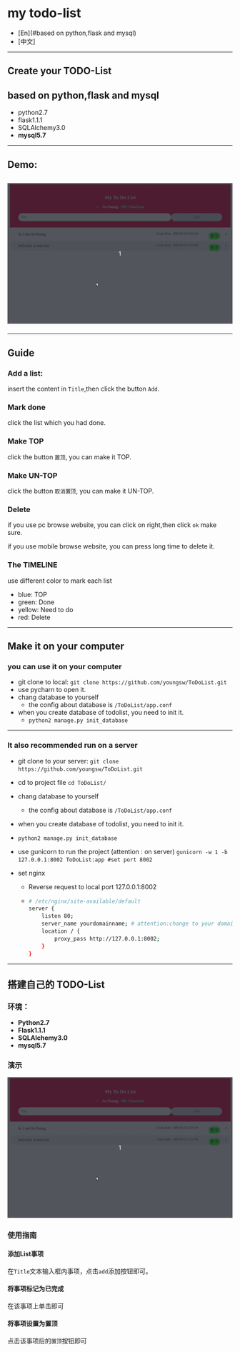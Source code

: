 # my todo-list

- [En](#based on python,flask and mysql)
- [中文]

---

## Create your TODO-List

## based on python,flask and mysql

- python2.7
- flask1.1.1
- SQLAlchemy3.0
- **mysql5.7**

---

## Demo:

![play](ToDoList/img/todolist.gif)
---



---

## Guide

### Add a list:

insert the content in ```Title```,then click the button ```Add```.

### Mark done

click the list which you had done.

### Make TOP

click the button ```置顶```, you can make it TOP.

### Make UN-TOP

click the button ```取消置顶```, you can make it UN-TOP.

### Delete

if you use pc browse website, you can click on right,then click ```ok``` make sure.

if you use mobile browse website, you can press long time to delete it.

### The TIMELINE

use different color to mark each list

- blue: TOP
- green: Done
- yellow: Need to do
- red: Delete

---

## Make it on your computer

### you can use it on your computer

- git clone to local:
```git clone https://github.com/youngsw/ToDoList.git```
- use pycharn to open it.
- chang database to yourself
  - the config about database is ```/ToDoList/app.conf```
- when you create database of todolist, you need to init it.
  - ```python2 manage.py init_database```
---

### It also recommended run on a server

- git clone to your server:
```git clone https://github.com/youngsw/ToDoList.git```
- cd to project file
```cd ToDoList/```

- chang database to yourself
  
  - the config about database is ```/ToDoList/app.conf```
- when you create database of todolist, you need to init it.
  
- ```python2 manage.py init_database```
  
- use gunicorn to run the project (attention : on server)
  ```gunicorn -w 1 -b 127.0.0.1:8002 ToDoList:app #set port 8002```

- set nginx 
  - Reverse request to local port 127.0.0.1:8002
  - ```bash
    # /etc/nginx/site-available/default
    server {
        listen 80;
        server_name yourdomainname; # attention:change to your domain name
        location / {
            proxy_pass http://127.0.0.1:8002;
        }
    }
    ```



---

## 搭建自己的 TODO-List

### 环境：

- **Python2.7**
- **Flask1.1.1**
- **SQLAlchemy3.0**
- **mysql5.7**

### 演示

![Demo](ToDoList/img/todolist.gif)

### 使用指南

#### 添加List事项

在```Title```文本输入框内事项，点击```add```添加按钮即可。

#### 将事项标记为已完成

在该事项上单击即可

#### 将事项设置为置顶

点击该事项后的```置顶```按钮即可

